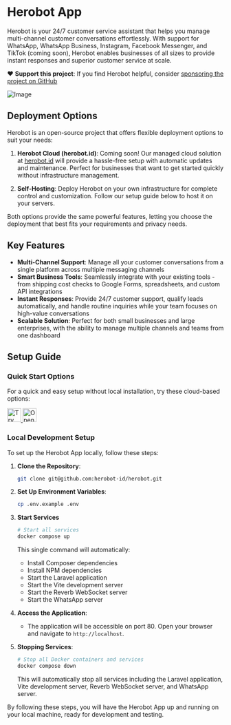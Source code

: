 # Herobot App

Herobot is your 24/7 customer service assistant that helps you manage multi-channel customer conversations effortlessly. With support for WhatsApp, WhatsApp Business, Instagram, Facebook Messenger, and TikTok (coming soon), Herobot enables businesses of all sizes to provide instant responses and superior customer service at scale.

❤️ **Support this project**: If you find Herobot helpful, consider [sponsoring the project on GitHub](https://github.com/sponsors/dihak)

![Image](https://github.com/user-attachments/assets/0e5d0d9a-8aea-4501-90e3-d5396f173104)

## Deployment Options

Herobot is an open-source project that offers flexible deployment options to suit your needs:

1. **Herobot Cloud (herobot.id)**: Coming soon! Our managed cloud solution at [herobot.id](https://herobot.id) will provide a hassle-free setup with automatic updates and maintenance. Perfect for businesses that want to get started quickly without infrastructure management.

2. **Self-Hosting**: Deploy Herobot on your own infrastructure for complete control and customization. Follow our setup guide below to host it on your servers.

Both options provide the same powerful features, letting you choose the deployment that best fits your requirements and privacy needs.

## Key Features

- **Multi-Channel Support**: Manage all your customer conversations from a single platform across multiple messaging channels
- **Smart Business Tools**: Seamlessly integrate with your existing tools - from shipping cost checks to Google Forms, spreadsheets, and custom API integrations
- **Instant Responses**: Provide 24/7 customer support, qualify leads automatically, and handle routine inquiries while your team focuses on high-value conversations
- **Scalable Solution**: Perfect for both small businesses and large enterprises, with the ability to manage multiple channels and teams from one dashboard

## Setup Guide

### Quick Start Options

For a quick and easy setup without local installation, try these cloud-based options:

<a href="https://studio.firebase.google.com/import?url=https://github.com/herobot-id/herobot">
  <picture>
    <source
      media="(prefers-color-scheme: dark)"
      srcset="https://cdn.firebasestudio.dev/btn/try_dark_32.svg">
    <source
      media="(prefers-color-scheme: light)"
      srcset="https://cdn.firebasestudio.dev/btn/try_light_32.svg">
    <img
      height="32"
      alt="Try in Firebase Studio"
      src="https://cdn.firebasestudio.dev/btn/try_blue_32.svg">
  </picture>
</a>
<a href="https://gitpod.io/#https://github.com/herobot-id/herobot">
  <img src="https://gitpod.io/button/open-in-gitpod.svg" alt="Open in Gitpod" height="32">
</a>

### Local Development Setup

To set up the Herobot App locally, follow these steps:

1. **Clone the Repository**:
    ```sh
    git clone git@github.com:herobot-id/herobot.git
    ```

2. **Set Up Environment Variables**:
    ```sh
    cp .env.example .env
    ```

3. **Start Services**
   ```sh
   # Start all services
   docker compose up
   ```
   
   This single command will automatically:
   - Install Composer dependencies
   - Install NPM dependencies
   - Start the Laravel application
   - Start the Vite development server
   - Start the Reverb WebSocket server
   - Start the WhatsApp server

4. **Access the Application**:
   - The application will be accessible on port 80. Open your browser and navigate to `http://localhost`.

5. **Stopping Services**:
   ```sh
   # Stop all Docker containers and services
   docker compose down
   ```
   
   This will automatically stop all services including the Laravel application, Vite development server, Reverb WebSocket server, and WhatsApp server.

By following these steps, you will have the Herobot App up and running on your local machine, ready for development and testing.

